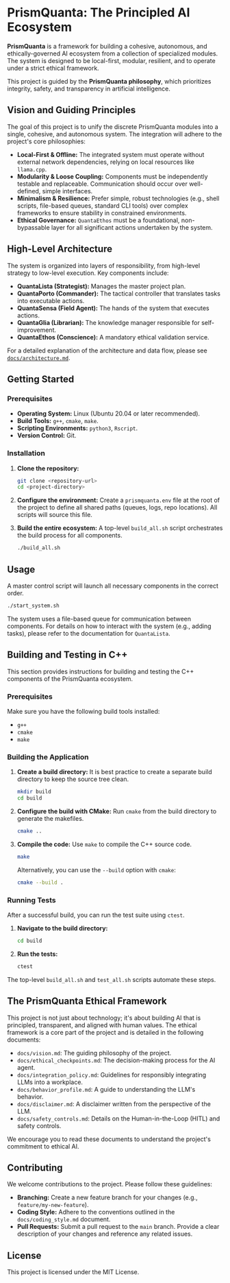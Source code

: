 # PrismQuanta: The Principled AI Ecosystem

**PrismQuanta** is a framework for building a cohesive, autonomous, and ethically-governed AI ecosystem from a collection of specialized modules. The system is designed to be local-first, modular, resilient, and to operate under a strict ethical framework.

This project is guided by the **PrismQuanta philosophy**, which prioritizes integrity, safety, and transparency in artificial intelligence.

## Vision and Guiding Principles

The goal of this project is to unify the discrete PrismQuanta modules into a single, cohesive, and autonomous system. The integration will adhere to the project's core philosophies:

-   **Local-First & Offline:** The integrated system must operate without external network dependencies, relying on local resources like `llama.cpp`.
-   **Modularity & Loose Coupling:** Components must be independently testable and replaceable. Communication should occur over well-defined, simple interfaces.
-   **Minimalism & Resilience:** Prefer simple, robust technologies (e.g., shell scripts, file-based queues, standard CLI tools) over complex frameworks to ensure stability in constrained environments.
-   **Ethical Governance:** `QuantaEthos` must be a foundational, non-bypassable layer for all significant actions undertaken by the system.

## High-Level Architecture

The system is organized into layers of responsibility, from high-level strategy to low-level execution. Key components include:

-   **QuantaLista (Strategist):** Manages the master project plan.
-   **QuantaPorto (Commander):** The tactical controller that translates tasks into executable actions.
-   **QuantaSensa (Field Agent):** The hands of the system that executes actions.
-   **QuantaGlia (Librarian):** The knowledge manager responsible for self-improvement.
-   **QuantaEthos (Conscience):** A mandatory ethical validation service.

For a detailed explanation of the architecture and data flow, please see [`docs/architecture.md`](docs/architecture.md).

## Getting Started

### Prerequisites

*   **Operating System:** Linux (Ubuntu 20.04 or later recommended).
*   **Build Tools:** `g++`, `cmake`, `make`.
*   **Scripting Environments:** `python3`, `Rscript`.
*   **Version Control:** Git.

### Installation

1.  **Clone the repository:**
    ```bash
    git clone <repository-url>
    cd <project-directory>
    ```

2.  **Configure the environment:**
    Create a `prismquanta.env` file at the root of the project to define all shared paths (queues, logs, repo locations). All scripts will source this file.

3.  **Build the entire ecosystem:**
    A top-level `build_all.sh` script orchestrates the build process for all components.
    ```bash
    ./build_all.sh
    ```

## Usage

A master control script will launch all necessary components in the correct order.

```bash
./start_system.sh
```

The system uses a file-based queue for communication between components. For details on how to interact with the system (e.g., adding tasks), please refer to the documentation for `QuantaLista`.

## Building and Testing in C++

This section provides instructions for building and testing the C++ components of the PrismQuanta ecosystem.

### Prerequisites

Make sure you have the following build tools installed:
- `g++`
- `cmake`
- `make`

### Building the Application

1.  **Create a build directory:**
    It is best practice to create a separate build directory to keep the source tree clean.
    ```bash
    mkdir build
    cd build
    ```

2.  **Configure the build with CMake:**
    Run `cmake` from the build directory to generate the makefiles.
    ```bash
    cmake ..
    ```

3.  **Compile the code:**
    Use `make` to compile the C++ source code.
    ```bash
    make
    ```
    Alternatively, you can use the `--build` option with `cmake`:
    ```bash
    cmake --build .
    ```

### Running Tests

After a successful build, you can run the test suite using `ctest`.

1.  **Navigate to the build directory:**
    ```bash
    cd build
    ```

2.  **Run the tests:**
    ```bash
    ctest
    ```

The top-level `build_all.sh` and `test_all.sh` scripts automate these steps.

## The PrismQuanta Ethical Framework

This project is not just about technology; it's about building AI that is principled, transparent, and aligned with human values. The ethical framework is a core part of the project and is detailed in the following documents:

*   `docs/vision.md`: The guiding philosophy of the project.
*   `docs/ethical_checkpoints.md`: The decision-making process for the AI agent.
*   `docs/integration_policy.md`: Guidelines for responsibly integrating LLMs into a workplace.
*   `docs/behavior_profile.md`: A guide to understanding the LLM's behavior.
*   `docs/disclaimer.md`: A disclaimer written from the perspective of the LLM.
*   `docs/safety_controls.md`: Details on the Human-in-the-Loop (HITL) and safety controls.

We encourage you to read these documents to understand the project's commitment to ethical AI.

## Contributing

We welcome contributions to the project. Please follow these guidelines:

*   **Branching:** Create a new feature branch for your changes (e.g., `feature/my-new-feature`).
*   **Coding Style:** Adhere to the conventions outlined in the `docs/coding_style.md` document.
*   **Pull Requests:** Submit a pull request to the `main` branch. Provide a clear description of your changes and reference any related issues.

## License

This project is licensed under the MIT License.
